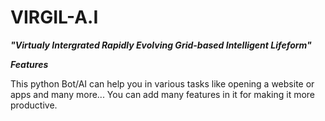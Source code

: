 # VIRGIL-A.I
***"Virtualy Intergrated Rapidly Evolving Grid-based Intelligent Lifeform"***



***Features***

This python Bot/AI can help you in various tasks like opening a website or apps and many more...
You can add many features in it for making it more productive.
